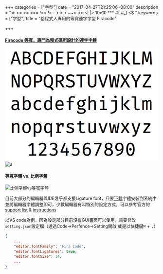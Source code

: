 +++
categories = ["字型"]
date = "2017-04-27T21:25:06+08:00"
description = "=> >= <= === !== != -->  >-> ~~> <> <| |> 10x10 *** #{ #_( <$ "
keywords = ["字型"]
title = "給程式人專用的等寬連字字型 Firacode"

+++



#### [Firacode 等寬，專門為程式碼所設計的連字字體](https://github.com/tonsky/FiraCode/blob/master/README.md)
![firacode](/image/firacode.png)
![a](https://github.com/tonsky/FiraCode/raw/master/showcases/all_ligatures.png)

#### 等寬字體  vs. 比例字體
![比例字體vs等寬字體](https://upload.wikimedia.org/wikipedia/commons/thumb/c/c5/Propvsmono.svg/220px-Propvsmono.svg.png)


目前大部分的編輯器與IDE幾乎都支援Ligature font，只要[下載](https://github.com/tonsky/FiraCode/releases)字體安裝到系統中並將編輯器字體調整即可，少數編輯器有叫特別的設定方式，可以參考官方的[support list](https://github.com/tonsky/FiraCode/blob/master/README.md#editor-support) & [instructions](https://github.com/tonsky/FiraCode/wiki)

以VS code為例，因為設定部分目前沒有GUI畫面可以使用，需要修改`setting.json`設定檔（透過Code->Perfence->Setting開啟 或是以快捷鍵<kbd>⌘</kbd> + <kbd>,</kbd>）
```json
{
    ...
    "editor.fontFamily": "Fira Code",
    "editor.fontLigatures": true,
    "editor.fontSize": 14,
    ...
}
```
